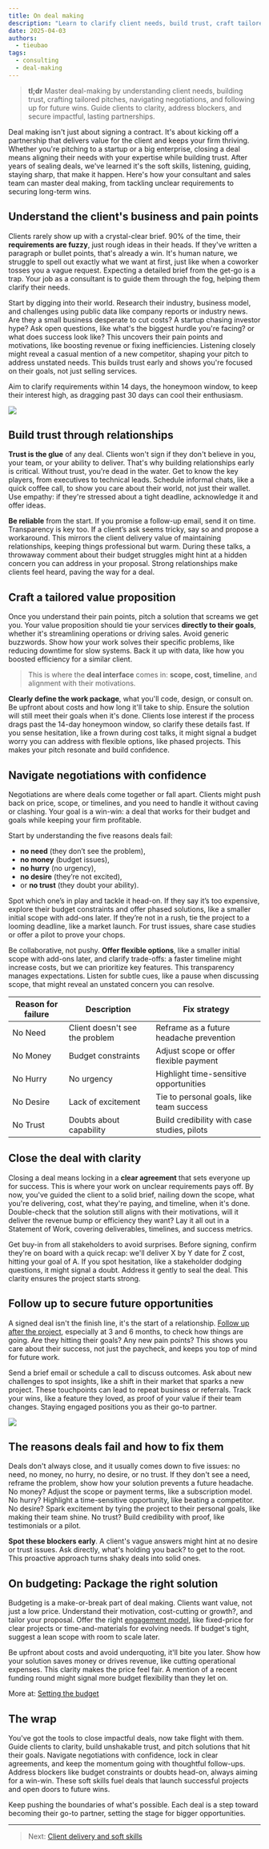 ```yaml
---
title: On deal making
description: "Learn to clarify client needs, build trust, craft tailored pitches, navigate negotiations, and secure long-term wins. Close impactful deals and foster lasting partnerships."
date: 2025-04-03
authors:
  - tieubao
tags:
  - consulting
  - deal-making
---
```


> **tl;dr** Master deal-making by understanding client needs, building trust, crafting tailored pitches, navigating negotiations, and following up for future wins. Guide clients to clarity, address blockers, and secure impactful, lasting partnerships.

Deal making isn't just about signing a contract. It's about kicking off a partnership that delivers value for the client and keeps your firm thriving. Whether you're pitching to a startup or a big enterprise, closing a deal means aligning their needs with your expertise while building trust. After years of sealing deals, we've learned it's the soft skills, listening, guiding, staying sharp, that make it happen. Here's how your consultant and sales team can master deal making, from tackling unclear requirements to securing long-term wins.

## Understand the client's business and pain points

Clients rarely show up with a crystal-clear brief. 90% of the time, their **requirements are fuzzy**, just rough ideas in their heads. If they've written a paragraph or bullet points, that's already a win. It's human nature, we struggle to spell out exactly what we want at first, just like when a coworker tosses you a vague request. Expecting a detailed brief from the get-go is a trap. Your job as a consultant is to guide them through the fog, helping them clarify their needs.

Start by digging into their world. Research their industry, business model, and challenges using public data like company reports or industry news. Are they a small business desperate to cut costs? A startup chasing investor hype? Ask open questions, like what's the biggest hurdle you're facing? or what does success look like? This uncovers their pain points and motivations, like boosting revenue or fixing inefficiencies. Listening closely might reveal a casual mention of a new competitor, shaping your pitch to address unstated needs. This builds trust early and shows you're focused on their goals, not just selling services.

Aim to clarify requirements within 14 days, the honeymoon window, to keep their interest high, as dragging past 30 days can cool their enthusiasm.

![](assets/xkcd-clear-things-up.png)

## Build trust through relationships

**Trust is the glue** of any deal. Clients won't sign if they don't believe in you, your team, or your ability to deliver. That's why building relationships early is critical. Without trust, you're dead in the water. Get to know the key players, from executives to technical leads. Schedule informal chats, like a quick coffee call, to show you care about their world, not just their wallet. Use empathy: if they're stressed about a tight deadline, acknowledge it and offer ideas.

**Be reliable** from the start. If you promise a follow-up email, send it on time. Transparency is key too. If a client’s ask seems tricky, say so and propose a workaround. This mirrors the client delivery value of maintaining relationships, keeping things professional but warm. During these talks, a throwaway comment about their budget struggles might hint at a hidden concern you can address in your proposal. Strong relationships make clients feel heard, paving the way for a deal.

## Craft a tailored value proposition

Once you understand their pain points, pitch a solution that screams we get you. Your value proposition should tie your services **directly to their goals**, whether it's streamlining operations or driving sales. Avoid generic buzzwords. Show how your work solves their specific problems, like reducing downtime for slow systems. Back it up with data, like how you boosted efficiency for a similar client.

> This is where the **deal interface** comes in: **scope, cost, timeline**, and alignment with their motivations.

**Clearly define the work package**, what you'll code, design, or consult on. Be upfront about costs and how long it'll take to ship. Ensure the solution will still meet their goals when it's done. Clients lose interest if the process drags past the 14-day honeymoon window, so clarify these details fast. If you sense hesitation, like a frown during cost talks, it might signal a budget worry you can address with flexible options, like phased projects. This makes your pitch resonate and build confidence.

## Navigate negotiations with confidence

Negotiations are where deals come together or fall apart. Clients might push back on price, scope, or timelines, and you need to handle it without caving or clashing. Your goal is a win-win: a deal that works for their budget and goals while keeping your firm profitable.

Start by understanding the five reasons deals fail:

- **no need** (they don’t see the problem),
- **no money** (budget issues),
- **no hurry** (no urgency),
- **no desire** (they’re not excited),
- or **no trust** (they doubt your ability).

Spot which one’s in play and tackle it head-on. If they say it’s too expensive, explore their budget constraints and offer phased solutions, like a smaller initial scope with add-ons later. If they’re not in a rush, tie the project to a looming deadline, like a market launch. For trust issues, share case studies or offer a pilot to prove your chops.

Be collaborative, not pushy. **Offer flexible options**, like a smaller initial scope with add-ons later, and clarify trade-offs: a faster timeline might increase costs, but we can prioritize key features. This transparency manages expectations. Listen for subtle cues, like a pause when discussing scope, that might reveal an unstated concern you can resolve.

| Reason for failure | Description                    | Fix strategy                                |
| ------------------ | ------------------------------ | ------------------------------------------- |
| No Need            | Client doesn't see the problem | Reframe as a future headache prevention     |
| No Money           | Budget constraints             | Adjust scope or offer flexible payment      |
| No Hurry           | No urgency                     | Highlight time-sensitive opportunities      |
| No Desire          | Lack of excitement             | Tie to personal goals, like team success    |
| No Trust           | Doubts about capability        | Build credibility with case studies, pilots |

## Close the deal with clarity

Closing a deal means locking in a **clear agreement** that sets everyone up for success. This is where your work on unclear requirements pays off. By now, you've guided the client to a solid brief, nailing down the scope, what you're delivering, cost, what they're paying, and timeline, when it's done. Double-check that the solution still aligns with their motivations, will it deliver the revenue bump or efficiency they want? Lay it all out in a Statement of Work, covering deliverables, timelines, and success metrics.

Get buy-in from all stakeholders to avoid surprises. Before signing, confirm they're on board with a quick recap: we'll deliver X by Y date for Z cost, hitting your goal of A. If you spot hesitation, like a stakeholder dodging questions, it might signal a doubt. Address it gently to seal the deal. This clarity ensures the project starts strong.

## Follow up to secure future opportunities

A signed deal isn't the finish line, it's the start of a relationship. [Follow up after the project](client-delivery.md), especially at 3 and 6 months, to check how things are going. Are they hitting their goals? Any new pain points? This shows you care about their success, not just the paycheck, and keeps you top of mind for future work.

Send a brief email or schedule a call to discuss outcomes. Ask about new challenges to spot insights, like a shift in their market that sparks a new project. These touchpoints can lead to repeat business or referrals. Track your wins, like a feature they loved, as proof of your value if their team changes. Staying engaged positions you as their go-to partner.

![](assets/xkcd-suspicion.png)

## The reasons deals fail and how to fix them

Deals don't always close, and it usually comes down to five issues: no need, no money, no hurry, no desire, or no trust. If they don't see a need, reframe the problem, show how your solution prevents a future headache. No money? Adjust the scope or payment terms, like a subscription model. No hurry? Highlight a time-sensitive opportunity, like beating a competitor. No desire? Spark excitement by tying the project to their personal goals, like making their team shine. No trust? Build credibility with proof, like testimonials or a pilot.

**Spot these blockers early**. A client's vague answers might hint at no desire or trust issues. Ask directly, what's holding you back? to get to the root. This proactive approach turns shaky deals into solid ones.

## On budgeting: Package the right solution

Budgeting is a make-or-break part of deal making. Clients want value, not just a low price. Understand their motivation, cost-cutting or growth?, and tailor your proposal. Offer the right [engagement model](engagement-models.md), like fixed-price for clear projects or time-and-materials for evolving needs. If budget's tight, suggest a lean scope with room to scale later.

Be upfront about costs and avoid underquoting, it'll bite you later. Show how your solution saves money or drives revenue, like cutting operational expenses. This clarity makes the price feel fair. A mention of a recent funding round might signal more budget flexibility than they let on.

More at: [Setting the budget](setting-the-budget.md)

## The wrap

You've got the tools to close impactful deals, now take flight with them. Guide clients to clarity, build unshakable trust, and pitch solutions that hit their goals. Navigate negotiations with confidence, lock in clear agreements, and keep the momentum going with thoughtful follow-ups. Address blockers like budget constraints or doubts head-on, always aiming for a win-win. These soft skills fuel deals that launch successful projects and open doors to future wins.

Keep pushing the boundaries of what's possible. Each deal is a step toward becoming their go-to partner, setting the stage for bigger opportunities.

---

> Next: [Client delivery and soft skills](client-delivery.md)
